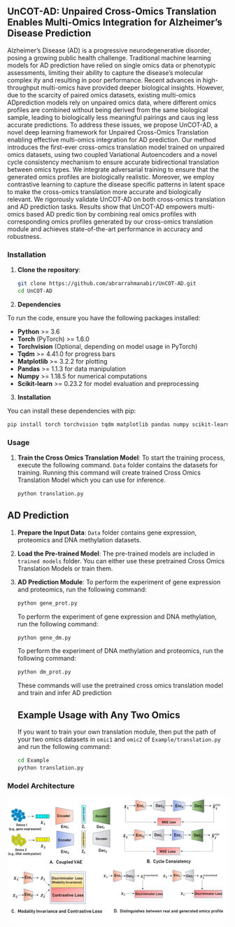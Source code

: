 ## UnCOT-AD: Unpaired Cross-Omics Translation Enables Multi-Omics Integration for Alzheimer’s Disease Prediction
Alzheimer’s Disease (AD) is a progressive neurodegenerative disorder, posing a growing public health challenge. Traditional machine learning models for AD prediction have relied on single omics data or phenotypic assessments, limiting their ability to capture the disease’s molecular complex ity and resulting in poor performance. Recent advances in high-throughput multi-omics have provided deeper biological insights. However, due to the scarcity of paired omics datasets, existing multi-omics ADprediction models rely on unpaired omics data, where different omics profiles are combined without being derived from the same biological sample, leading to biologically less meaningful pairings and caus ing less accurate predictions. To address these issues, we propose UnCOT-AD, a novel deep learning framework for Unpaired Cross-Omics Translation enabling effective multi-omics integration for AD prediction. Our method introduces the first-ever cross-omics translation model trained on unpaired omics datasets, using two coupled Variational Autoencoders and a novel cycle consistency mechanism to ensure accurate bidirectional translation between omics types. We integrate adversarial training to ensure that the generated omics profiles are biologically realistic. Moreover, we employ contrastive learning to capture the disease specific patterns in latent space to make the cross-omics translation more accurate and biologically relevant. We rigorously validate UnCOT-AD on both cross-omics translation and AD prediction tasks. Results show that UnCOT-AD empowers multi-omics based AD predic tion by combining real omics profiles with corresponding omics profiles generated by our cross-omics translation module and achieves state-of-the-art performance in accuracy and robustness.
### Installation

1. **Clone the repository**:
   ```bash
   git clone https://github.com/abrarrahmanabir/UnCOT-AD.git
   cd UnCOT-AD


2. **Dependencies**

To run the code, ensure you have the following packages installed:

- **Python** >= 3.6
- **Torch** (PyTorch) >= 1.6.0
- **Torchvision** (Optional, depending on model usage in PyTorch)
- **Tqdm** >= 4.41.0 for progress bars
- **Matplotlib** >= 3.2.2 for plotting
- **Pandas** >= 1.1.3 for data manipulation
- **Numpy** >= 1.18.5 for numerical computations
- **Scikit-learn** >= 0.23.2 for model evaluation and preprocessing

3. **Installation**

You can install these dependencies with pip:
```bash
pip install torch torchvision tqdm matplotlib pandas numpy scikit-learn
```



### Usage
1. **Train the Cross Omics Translation Model**:
To start the training process, execute the following command. `Data` folder contains the datasets for training. Running this command will create trained Cross Omics Translation Model which you can use for inference.

   ```bash
   python translation.py

## AD Prediction

1. **Prepare the Input Data**:
  `Data` folder contains gene expression, proteomics and DNA methylation datasets.

2. **Load the Pre-trained Model**:
   The pre-trained models are included in `trained models` folder. You can either use these pretrained Cross Omics Translation Models or train them. 

4. **AD Prediction Module**:
   To perform the experiment of gene expression and proteomics, run the following command:
   
   ```bash
   python gene_prot.py
   ```
   To perform the experiment of gene expression and DNA methylation, run the following command:
   
   ```bash
   python gene_dm.py
   ```
   To perform the experiment of DNA methylation and proteomics, run the following command:
   
   ```bash
   python dm_prot.py
   ```
   These commands will use the pretrained cross omics translation model and train and infer AD prediction

   ## Example Usage with Any Two Omics
   If you want to train your own translation module, then put the path of your two omics datasets  in `omic1` and `omic2` of `Example/translation.py` and run the following command:
   
   ```bash
   cd Example
   python translation.py
   ```
   
   



### Model Architecture
![Model Architecture](model.jpg)






